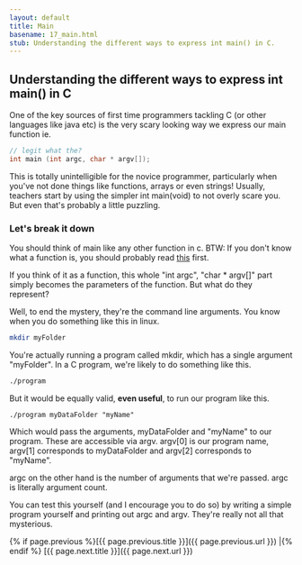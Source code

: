 ```yaml
---
layout: default
title: Main
basename: 17_main.html
stub: Understanding the different ways to express int main() in C.
---
```

## Understanding the different ways to express int main() in C
One of the key sources of first time programmers tackling C (or other languages like java etc)
is the very scary looking way we express our main function ie.
```c
// legit what the?
int main (int argc, char * argv[]);
```
This is totally unintelligible for the novice programmer, particularly when you've not
done things like functions, arrays or even strings! Usually, teachers start by using the simpler
int main(void) to not overly scare you. But even that's probably a little puzzling.

### Let's break it down
You should think of main like any other function in c. BTW: If you don't know what a function is,
you should probably read [this](17_functions.html) first.

If you think of it as a function, this whole "int argc", "char * argv[]" part simply becomes
the parameters of the function. But what do they represent?

Well, to end the mystery, they're the command line arguments. You know when you do something like this in linux.
```bash
mkdir myFolder
```
You're actually running a program called mkdir, which has a single argument "myFolder".
In a C program, we're likely to do something like this.
```bash
./program
```
But it would be equally valid, **even useful**, to run our program like this.
```
./program myDataFolder "myName"
```
Which would pass the arguments, myDataFolder and "myName" to our program. These
are accessible via argv. argv[0] is our program name, argv[1] corresponds to myDataFolder and argv[2] corresponds to "myName".

argc on the other hand is the number of arguments that we're passed. argc is literally
argument count.

You can test this yourself (and I encourage you to do so) by writing a simple program yourself and printing out argc and argv. They're really not all that mysterious.

{% if page.previous %}[{{ page.previous.title }}]({{ page.previous.url }})
\|{% endif %} [{{ page.next.title }}]({{ page.next.url }})
